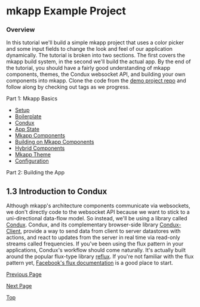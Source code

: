 # mkapp Example Project

### Overview

In this tutorial we'll build a simple mkapp project that uses a color picker and some input fields to change the look and feel of our application dynamically. The tutorial is broken into two sections. The first covers the mkapp build system, in the second we'll build the actual app. By the end of the tutorial, you should have a fairly good understanding of mkapp components, themes, the Condux websocket API, and building your own components into mkapp. Clone the code from the [demo project repo](https://github.com/epferrari/mkapp-demo.git) and follow along by checking out tags as we progress.

Part 1: Mkapp Basics

- [Setup](#setup)
- [Boilerplate](./1.2-boilerplate.md)
- [Condux](#condux)
- [App State](#app-state)
- [Mkapp Components](#mkapp-components)
- [Building on Mkapp Components](#compositing-components)
- [Hybrid Components](#hybrid-components)
- [Mkapp Theme](#mkapp-theme)
- [Configuration](#mkapp-config)

Part 2: Building the App
## 1.3 Introduction to Condux

Although mkapp's architecture components communicate via websockets, we don't directly code to the websocket API because we want to stick to a uni-directional data-flow model. So instead, we'll be using a library called [Condux](http://www.npmjs.org/package/condux). Condux, and its complementary browser-side library [Condux-Client](https://www.npmjs.org/packag/condux-client), provide a way to send data from client to server datastores with actions, and react to updates from the server in real time via read-only streams called frequencies. If you've been using the flux pattern in your applications, Condux's workflow should come naturally. It's actually built around the popular flux-type library [reflux](https://www.npmjs.com/package/reflux). If you're not familiar with the flux pattern yet, [Facebook's flux documentation](https://facebook.github.io/flux/docs/overview.html) is a good place to start.




[Previous Page](./1.2-boilerplate.md)

[Next Page](./1.4-app-state.md)

[Top](#top)